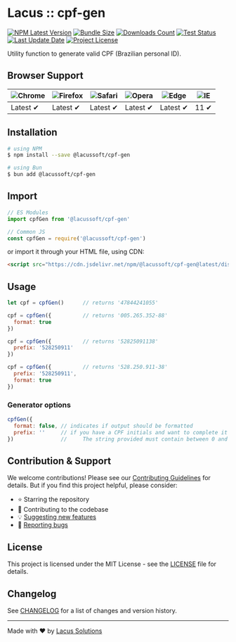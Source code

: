 # Lacus :: cpf-gen

[![NPM Latest Version](https://img.shields.io/npm/v/@lacussoft/cpf-gen)](https://npmjs.com/package/@lacussoft/cpf-gen)
[![Bundle Size](https://img.shields.io/bundlephobia/min/@lacussoft/cpf-gen?label=bundle%20size)](https://bundlephobia.com/package/@lacussoft/cpf-gen)
[![Downloads Count](https://img.shields.io/npm/dm/@lacussoft/cpf-gen.svg)](https://npmjs.com/package/@lacussoft/cpf-gen)
[![Test Status](https://img.shields.io/github/actions/workflow/status/LacusSolutions/br-utils-js/ci.yml?label=ci/cd)](https://github.com/LacusSolutions/br-utils-js/actions)
[![Last Update Date](https://img.shields.io/github/last-commit/LacusSolutions/br-utils-js)](https://github.com/LacusSolutions/br-utils-js)
[![Project License](https://img.shields.io/github/license/LacusSolutions/br-utils-js)](https://github.com/LacusSolutions/br-utils-js/blob/main/LICENSE)

Utility function to generate valid CPF (Brazilian personal ID).

## Browser Support

| ![Chrome](https://raw.github.com/alrra/browser-logos/master/src/chrome/chrome_48x48.png) | ![Firefox](https://raw.github.com/alrra/browser-logos/master/src/firefox/firefox_48x48.png) | ![Safari](https://raw.github.com/alrra/browser-logos/master/src/safari/safari_48x48.png) | ![Opera](https://raw.github.com/alrra/browser-logos/master/src/opera/opera_48x48.png) | ![Edge](https://raw.github.com/alrra/browser-logos/master/src/edge/edge_48x48.png) | ![IE](https://raw.github.com/alrra/browser-logos/master/src/archive/internet-explorer_9-11/internet-explorer_9-11_48x48.png) |
|--- | --- | --- | --- | --- | --- |
| Latest ✔ | Latest ✔ | Latest ✔ | Latest ✔ | Latest ✔ | 11 ✔ |

## Installation

```bash
# using NPM
$ npm install --save @lacussoft/cpf-gen

# using Bun
$ bun add @lacussoft/cpf-gen
```

## Import

```js
// ES Modules
import cpfGen from '@lacussoft/cpf-gen'

// Common JS
const cpfGen = require('@lacussoft/cpf-gen')
```

or import it through your HTML file, using CDN:

```html
<script src="https://cdn.jsdelivr.net/npm/@lacussoft/cpf-gen@latest/dist/cpf-gen.min.js"></script>
```

## Usage

```js
let cpf = cpfGen()      // returns '47844241055'

cpf = cpfGen({          // returns '005.265.352-88'
  format: true
})

cpf = cpfGen({          // returns '52825091138'
  prefix: '528250911'
})

cpf = cpfGen({          // returns '528.250.911-38'
  prefix: '528250911',
  format: true
})
```

### Generator options

```js
cpfGen({
  format: false, // indicates if output should be formatted
  prefix: ''     // if you have a CPF initials and want to complete it with valid digits.
})               //     The string provided must contain between 0 and 9 digits!
```

## Contribution & Support

We welcome contributions! Please see our [Contributing Guidelines](https://github.com/LacusSolutions/br-utils-js/blob/main/CONTRIBUTING.md) for details. But if you find this project helpful, please consider:

- ⭐ Starring the repository
- 🤝 Contributing to the codebase
- 💡 [Suggesting new features](https://github.com/LacusSolutions/br-utils-js/issues)
- 🐛 [Reporting bugs](https://github.com/LacusSolutions/br-utils-js/issues)

## License

This project is licensed under the MIT License - see the [LICENSE](https://github.com/LacusSolutions/br-utils-js/blob/main/LICENSE) file for details.

## Changelog

See [CHANGELOG](tps://github.com/LacusSolutions/br-utils-js/blob/main/packages/cpf-gen/CHANGELOG.md) for a list of changes and version history.

---

Made with ❤️ by [Lacus Solutions](https://github.com/LacusSolutions)

